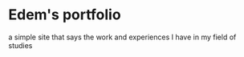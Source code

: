 # Edem's portfolio

a simple site that says the work and experiences I have in my field of studies

